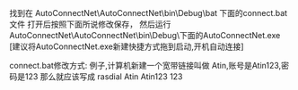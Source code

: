 找到在 AutoConnectNet\AutoConnectNet\bin\Debug\bat 下面的connect.bat文件
打开后按照下面所说修改保存，
然后运行AutoConnectNet\AutoConnectNet\bin\Debug\下面的AutoConnectNet.exe
[建议将AutoConnectNet.exe新建快捷方式拖到启动,开机自动连接]

connect.bat修改方式:
例子,计算机新建一个宽带链接叫做 Atin,账号是Atin123,密码是123
那么就应该写成
rasdial Atin Atin123 123